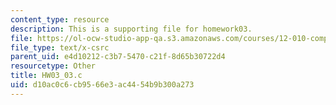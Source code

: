 ```yaml
---
content_type: resource
description: This is a supporting file for homework03.
file: https://ol-ocw-studio-app-qa.s3.amazonaws.com/courses/12-010-computational-methods-of-scientific-programming-fall-2011/d10ac0c6cb9566e3ac4454b9b300a273_HW03_03.c
file_type: text/x-csrc
parent_uid: e4d10212-c3b7-5470-c21f-8d65b30722d4
resourcetype: Other
title: HW03_03.c
uid: d10ac0c6-cb95-66e3-ac44-54b9b300a273
---
```

